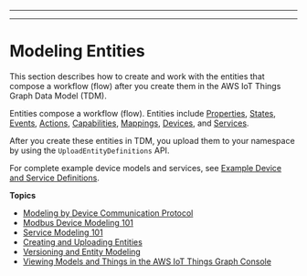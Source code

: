 --------

--------

# Modeling Entities<a name="iot-tg-modelmanagement"></a>

This section describes how to create and work with the entities that compose a workflow \(flow\) after you create them in the AWS IoT Things Graph Data Model \(TDM\)\. 

Entities compose a workflow \(flow\)\. Entities include [Properties](iot-tg-models-tdm-propertytype.html), [States](iot-tg-models-tdm-iot-state.html), [Events](iot-tg-models-tdm-iot-event.html), [Actions](iot-tg-models-tdm-iot-action.html), [Capabilities](iot-tg-models-tdm-iot-capability.html), [Mappings](iot-tg-models-tdm-iot-mapping.html), [Devices](iot-tg-models-tdm-iot-device.html), and [Services](iot-tg-models-tdm-iot-service.html)\. 

After you create these entities in TDM, you upload them to your namespace by using the `UploadEntityDefinitions` API\.

For complete example device models and services, see [Example Device and Service Definitions](iot-tg-examples.html)\.

**Topics**
+ [Modeling by Device Communication Protocol](iot-tg-protocols.md)
+ [Modbus Device Modeling 101](iot-tg-models-mod101.md)
+ [Service Modeling 101](iot-tg-models-service101.md)
+ [Creating and Uploading Entities](iot-tg-models-gs.md)
+ [Versioning and Entity Modeling](iot-tg-models-manage.md)
+ [Viewing Models and Things in the AWS IoT Things Graph Console](iot-tg-models-console.md)